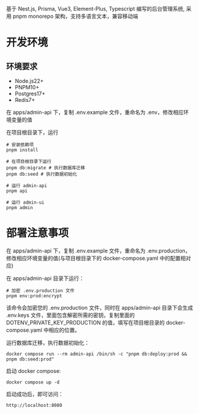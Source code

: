 基于 Nest.js, Prisma, Vue3, Element-Plus, Typescript 编写的后台管理系统, 采用 pnpm monorepo 架构，支持多语言文本，兼容移动端

# 开发环境

## 环境要求

- Node.js22+
- PNPM10+
- Postgres17+
- Redis7+

在 apps/admin-api 下，复制 .env.example 文件，重命名为 .env，修改相应环境变量的值

在项目根目录下，运行

```
# 安装依赖项
pnpm install
```

```
# 在项目根目录下运行
pnpm db:migrate # 执行数据库迁移
pnpm db:seed # 执行数据初始化
```

```
# 运行 admin-api
pnpm api
```

```
# 运行 admin-ui
pnpm admin
```

# 部署注意事项

在 apps/admin-api 下，复制 .env.example 文件，重命名为 .env.production，修改相应环境变量的值(与项目根目录下的 docker-compose.yaml 中的配置相对应)

在 apps/admin-api 目录下运行：

```shell
# 加密 .env.production 文件
pnpm env:prod:encrypt
```

该命令会加密您的 .env.production 文件，同时在 apps/admin-api 目录下会生成 .env.keys 文件，里面包含解密所需的密钥，复制里面的 DOTENV_PRIVATE_KEY_PRODUCTION 的值，填写在项目根目录的 docker-compose.yaml 中相应的位置。

运行数据库迁移，执行数据初始化：

```shell
docker compose run --rm admin-api /bin/sh -c "pnpm db:deploy:prod && pnpm db:seed:prod"
```

启动 docker compose:

```shell
docker compose up -d
```

启动成功后，即可访问：

```
http://localhost:8080
```
